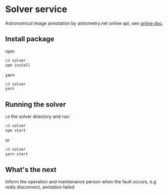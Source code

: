 # Solver service

Astronomical image annotation by astrometry.net online api, see [online doc](http://astrometry.net/doc/net/api.html).

## Install package
npm
```bash
cd solver
npm install
```

yarn
```bash
cd solver
yarn
```

## Running the solver

`cd` the solver directory and run:

```bash
cd solver
npm start
```

or

```bash
cd solver
yarn start
```

## What's the next
Inform the operation and maintenance person when the fault occurs, e.g redis disconnect, anntation failed
